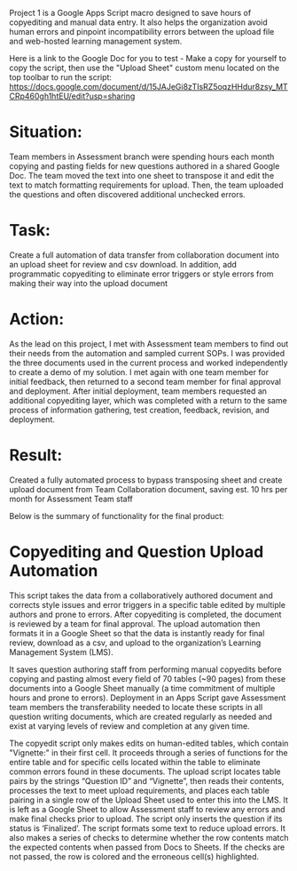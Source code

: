 Project 1 is a Google Apps Script macro designed to save hours of copyediting and manual data entry.
It also helps the organization avoid human errors and pinpoint incompatibility errors between the upload file and web-hosted learning management system.

Here is a link to the Google Doc for you to test - Make a copy for yourself to copy the script, then use the "Upload Sheet" custom menu located on the top toolbar to run the script:
https://docs.google.com/document/d/15JAJeGi8zTIsRZ5oqzHHdur8zsy_MTCRp460gh1htEU/edit?usp=sharing

# Situation:  
Team members in Assessment branch were spending hours each month copying and pasting fields for new questions authored in a shared Google Doc.
The team moved the text into one sheet to transpose it and edit the text to match formatting requirements for upload.
Then, the team uploaded the questions and often discovered additional unchecked errors.

# Task:  
Create a full automation of data transfer from collaboration document into an upload sheet for review and csv download.  In addition, add programmatic copyediting to eliminate error triggers or style errors from making their way into the upload document

# Action:  
As the lead on this project, I met with Assessment team members to find out their needs from the automation and sampled current SOPs.
I was provided the three documents used in the current process and worked independently to create a demo of my solution.  I met again with one team member for initial feedback, then returned to a second team member for final approval and deployment. After initial deployment, team members requested an additional copyediting layer, which was completed with a return to the same process of information gathering, test creation, feedback, revision, and deployment.

# Result:  
Created a fully automated process to bypass transposing sheet and create upload document from Team Collaboration document, saving est. 10 hrs per month for Assessment Team staff

Below is the summary of functionality for the final product:

# Copyediting and Question Upload Automation
This script takes the data from a collaboratively authored document and corrects style issues and error triggers in a specific table edited by multiple authors and prone to errors.  After copyediting is completed, the document is reviewed by a team for final approval.  The upload automation then formats it in a Google Sheet so that the data is instantly ready for final review, download as a csv, and upload to the organization’s Learning Management System (LMS).

It saves question authoring staff from performing manual copyedits before copying and pasting almost every field of 70 tables (~90 pages) from these documents into a Google Sheet manually (a time commitment of multiple hours and prone to errors).  Deployment in an Apps Script gave Assessment team members the transferability needed to locate these scripts in all question writing documents, which are created regularly as needed and exist at varying levels of review and completion at any given time.

The copyedit script only makes edits on human-edited tables, which contain "Vignette:" in their first cell.  It proceeds through a series of functions for the entire table and for specific cells located within the table to eliminate common errors found in these documents.  The upload script locates table pairs by the strings “Question ID” and “Vignette”, then reads their contents, processes the text to meet upload requirements, and places each table pairing in a single row of the Upload Sheet used to enter this into the LMS.  It is left as a Google Sheet to allow Assessment staff to review any errors and make final checks prior to upload. The script only inserts the question if its status is ‘Finalized’.  The script formats some text to reduce upload errors. It also makes a series of checks to determine whether the row contents match the expected contents when passed from Docs to Sheets.  If the checks are not passed, the row is colored and the erroneous cell(s) highlighted.
